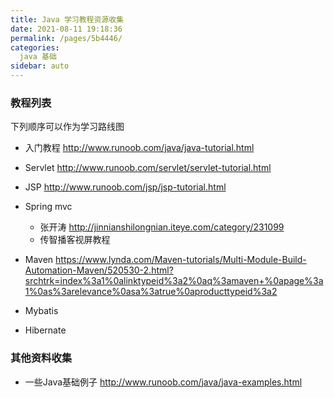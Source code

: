 ```yaml
---
title: Java 学习教程资源收集
date: 2021-08-11 19:18:36
permalink: /pages/5b4446/
categories:
  java 基础
sidebar: auto
---
```


### 教程列表

下列顺序可以作为学习路线图

- 入门教程 http://www.runoob.com/java/java-tutorial.html
- Servlet http://www.runoob.com/servlet/servlet-tutorial.html
- JSP http://www.runoob.com/jsp/jsp-tutorial.html
- Spring mvc
    - 张开涛 http://jinnianshilongnian.iteye.com/category/231099
    - 传智播客视屏教程
- Maven https://www.lynda.com/Maven-tutorials/Multi-Module-Build-Automation-Maven/520530-2.html?srchtrk=index%3a1%0alinktypeid%3a2%0aq%3amaven+%0apage%3a1%0as%3arelevance%0asa%3atrue%0aproducttypeid%3a2

- Mybatis
- Hibernate

### 其他资料收集

- 一些Java基础例子 http://www.runoob.com/java/java-examples.html


